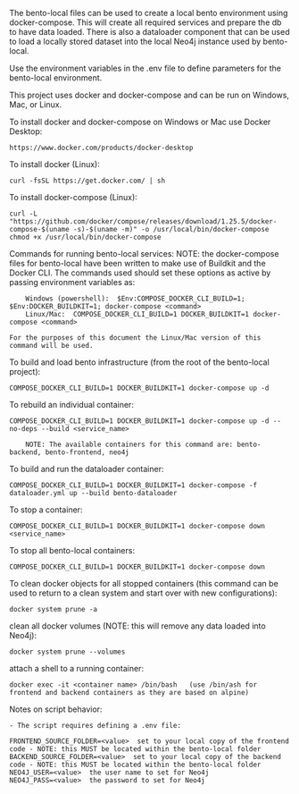 The bento-local files can be used to create a local bento environment using docker-compose. This will create all required services and prepare the db to have data loaded.
There is also a dataloader component that can be used to load a locally stored dataset into the local Neo4j instance used by bento-local.

Use the environment variables in the .env file to define parameters for the bento-local environment.

This project uses docker and docker-compose and can be run on Windows, Mac, or Linux.

To install docker and docker-compose on Windows or Mac use Docker Desktop:

	https://www.docker.com/products/docker-desktop

To install docker (Linux):

	curl -fsSL https://get.docker.com/ | sh

To install docker-compose (Linux):

	curl -L "https://github.com/docker/compose/releases/download/1.25.5/docker-compose-$(uname -s)-$(uname -m)" -o /usr/local/bin/docker-compose
	chmod +x /usr/local/bin/docker-compose


Commands for running bento-local services:
	NOTE: the docker-compose files for bento-local have been written to make use of Buildkit and the Docker CLI. The commands used should set these options as active by passing environment variables as:
	
		Windows (powershell):  $Env:COMPOSE_DOCKER_CLI_BUILD=1; $Env:DOCKER_BUILDKIT=1; docker-compose <command>
		Linux/Mac:  COMPOSE_DOCKER_CLI_BUILD=1 DOCKER_BUILDKIT=1 docker-compose <command>
	
	For the purposes of this document the Linux/Mac version of this command will be used.


To build and load bento infrastructure (from the root of the bento-local project):

	COMPOSE_DOCKER_CLI_BUILD=1 DOCKER_BUILDKIT=1 docker-compose up -d

To rebuild an individual container:

	COMPOSE_DOCKER_CLI_BUILD=1 DOCKER_BUILDKIT=1 docker-compose up -d --no-deps --build <service_name>
	
		NOTE: The available containers for this command are: bento-backend, bento-frontend, neo4j

To build and run the dataloader container:

	COMPOSE_DOCKER_CLI_BUILD=1 DOCKER_BUILDKIT=1 docker-compose -f dataloader.yml up --build bento-dataloader

To stop a container:

	COMPOSE_DOCKER_CLI_BUILD=1 DOCKER_BUILDKIT=1 docker-compose down <service_name>

To stop all bento-local containers:

	COMPOSE_DOCKER_CLI_BUILD=1 DOCKER_BUILDKIT=1 docker-compose down

To clean docker objects for all stopped containers (this command can be used to return to a clean system and start over with new configurations):

	docker system prune -a

clean all docker volumes (NOTE: this will remove any data loaded into Neo4j):

	docker system prune --volumes

attach a shell to a running container:

	docker exec -it <container name> /bin/bash   (use /bin/ash for frontend and backend containers as they are based on alpine)


Notes on script behavior:

	- The script requires defining a .env file:

	FRONTEND_SOURCE_FOLDER=<value>  set to your local copy of the frontend code - NOTE: this MUST be located within the bento-local folder
	BACKEND_SOURCE_FOLDER=<value>  set to your local copy of the backend code - NOTE: this MUST be located within the bento-local folder
	NEO4J_USER=<value>  the user name to set for Neo4j
	NEO4J_PASS=<value>  the password to set for Neo4j
	